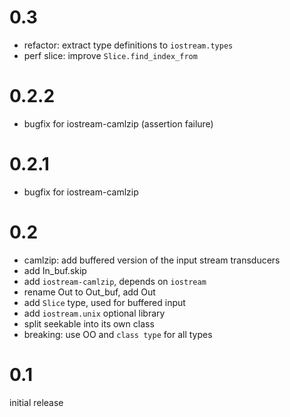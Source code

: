 
# 0.3

- refactor: extract type definitions to `iostream.types`
- perf slice: improve `Slice.find_index_from`

# 0.2.2

- bugfix for iostream-camlzip (assertion failure)

# 0.2.1

- bugfix for iostream-camlzip

# 0.2

- camlzip: add buffered version of the input stream transducers
- add In_buf.skip
- add `iostream-camlzip`, depends on `iostream`
- rename Out to Out_buf, add Out
- add `Slice` type, used for buffered input
- add `iostream.unix` optional library
- split seekable into its own class
- breaking: use OO and `class type` for all types

# 0.1

initial release
